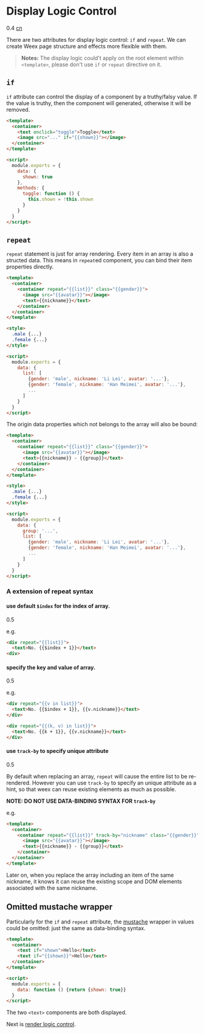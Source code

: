 # Display Logic Control
<span class="weex-version">0.4</span>
<a href="https://github.com/weexteam/article/issues/12"  class="weex-translate">cn</a>

There are two attributes for display logic control: `if` and `repeat`. We can create Weex page structure and effects more flexible with them.

 > **Notes:** The display logic could't apply on the root element within `<template>`, please don't use `if` or `repeat` directive on it.

## `if`

`if` attribute can control the display of a component by a truthy/falsy value. If the value is truthy, then the component will generated, otherwise it will be removed.

```html
<template>
  <container>
    <text onclick="toggle">Toggle</text>
    <image src="..." if="{{shown}}"></image>
  </container>
</template>

<script>
  module.exports = {
    data: {
      shown: true
    },
    methods: {
      toggle: function () {
        this.shown = !this.shown
      }
    }
  }
</script>
```

## `repeat`

`repeat` statement is just for array rendering. Every item in an array is also a structed data. This means in `repeat`ed component, you can bind their item properties directly.

```html
<template>
  <container>
    <container repeat="{{list}}" class="{{gender}}">
      <image src="{{avatar}}"></image>
      <text>{{nickname}}</text>
    </container>
  </container>
</template>

<style>
  .male {...}
  .female {...}
</style>

<script>
  module.exports = {
    data: {
      list: [
        {gender: 'male', nickname: 'Li Lei', avatar: '...'},
        {gender: 'female', nickname: 'Han Meimei', avatar: '...'},
        ...
      ]
    }
  }
</script>
```

The origin data properties which not belongs to the array will also be bound:

```html
<template>
  <container>
    <container repeat="{{list}}" class="{{gender}}">
      <image src="{{avatar}}"></image>
      <text>{{nickname}} - {{group}}</text>
    </container>
  </container>
</template>

<style>
  .male {...}
  .female {...}
</style>

<script>
  module.exports = {
    data: {
      group: '...',
      list: [
        {gender: 'male', nickname: 'Li Lei', avatar: '...'},
        {gender: 'female', nickname: 'Han Meimei', avatar: '...'},
        ...
      ]
    }
  }
</script>
```

### A extension of repeat syntax

#### use default `$index` for the index of array.
<span class="weex-version">0.5</span>

e.g.

```html
<div repeat="{{list}}">
  <text>No. {{$index + 1}}</text>
<div>
```

#### specify the key and value of array.
<span class="weex-version">0.5</span>

e.g.

```html
<div repeat="{{v in list}}">
  <text>No. {{$index + 1}}, {{v.nickname}}</text>
</div>
```

```html
<div repeat="{{(k, v) in list}}">
  <text>No. {{k + 1}}, {{v.nickname}}</text>
</div>
```

#### use `track-by` to specify unique attribute
<span class="weex-version">0.5</span>

By default when replacing an array, `repeat` will cause the entire list to be re-rendered. However you can use `track-by` to specify an unique attribute as a hint, so that weex can reuse existing elements as much as possible.

**NOTE: DO NOT USE DATA-BINDING SYNTAX FOR `track-by`**

e.g.
```html
<template>
  <container>
    <container repeat="{{list}}" track-by="nickname" class="{{gender}}">
      <image src="{{avatar}}"></image>
      <text>{{nickname}} - {{group}}</text>
    </container>
  </container>
</template>
```

Later on, when you replace the array including an item of the same nickname, it knows it can reuse the existing scope and DOM elements associated with the same nickname.

## Omitted mustache wrapper

Particularly for the `if` and `repeat` attribute, the [mustache](https://mustache.github.io/) wrapper in values could be omitted: just the same as data-binding syntax.

```html
<template>
  <container>
    <text if="shown">Hello</text>
    <text if="{{shown}}">Hello</text>
  </container>
</template>

<script>
  module.exports = {
    data: function () {return {shown: true}}
  }
</script>
```

The two `<text>` components are both displayed.

Next is [render logic control](./render-logic.md).
